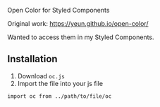 Open Color for Styled Components

Original work:
<https://yeun.github.io/open-color/>

Wanted to access them in my Styled Components. 

## Installation 

1. Download `oc.js`
2. Import the file into your js file

```
import oc from ../path/to/file/oc
```
